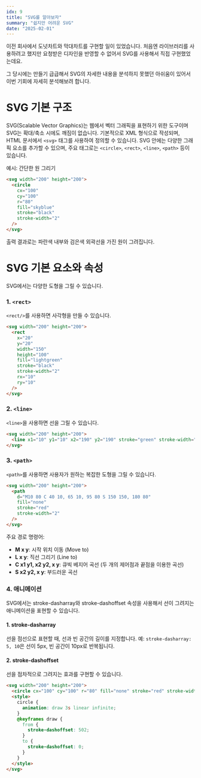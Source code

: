 ```yaml
---
idx: 9
title: "SVG를 알아보자"
summary: "쉽지만 어려운 SVG"
date: "2025-02-01"
---
```


이전 회사에서 도넛차트와 막대차트를 구현할 일이 있었습니다.
처음엔 라이브러리를 사용하려고 했지만 요청받은 디자인을 반영할 수 없어서 SVG를 사용해서 직접 구현했었는데요.

그 당시에는 만들기 급급해서 SVG의 자세한 내용을 분석하지 못했던 아쉬움이 있어서 이번 기회에 자세히 분석해보려 합니다.

# SVG 기본 구조

SVG(Scalable Vector Graphics)는 웹에서 벡터 그래픽을 표현하기 위한 도구이며 SVG는 확대/축소 시에도 깨짐이 없습니다.
기본적으로 XML 형식으로 작성되며, HTML 문서에서 `<svg>` 태그를 사용하여 정의할 수 있습니다.
SVG 안에는 다양한 그래픽 요소를 추가할 수 있으며, 주요 태그로는 `<circle>`, `<rect>`, `<line>`, `<path>` 등이 있습니다.

예시: 간단한 원 그리기

```html
<svg width="200" height="200">
  <circle
    cx="100"
    cy="100"
    r="80"
    fill="skyblue"
    stroke="black"
    stroke-width="2"
  />
</svg>
```

출력 결과로는 파란색 내부와 검은색 외곽선을 가진 원이 그려집니다.

# SVG 기본 요소와 속성

SVG에서는 다양한 도형을 그릴 수 있습니다.

### 1. `<rect>`

`<rect/>`를 사용하면 사각형을 만들 수 있습니다.

```html
<svg width="200" height="200">
  <rect
    x="20"
    y="20"
    width="150"
    height="100"
    fill="lightgreen"
    stroke="black"
    stroke-width="2"
    rx="10"
    ry="10"
  />
</svg>
```

### 2. `<line>`

`<line>`을 사용하면 선을 그릴 수 있습니다.

```html
<svg width="200" height="200">
  <line x1="10" y1="10" x2="190" y2="190" stroke="green" stroke-width="4" />
</svg>
```

### 3. `<path>`

`<path>`를 사용하면 사용자가 원하는 복잡한 도형을 그릴 수 있습니다.

```html
<svg width="200" height="200">
  <path
    d="M10 80 C 40 10, 65 10, 95 80 S 150 150, 180 80"
    fill="none"
    stroke="red"
    stroke-width="2"
  />
</svg>
```

주요 경로 명령어:

- **M x y**: 시작 위치 이동 (Move to)
- **L x y**: 직선 그리기 (Line to)
- **C x1 y1, x2 y2, x y**: 큐빅 베지어 곡선 (두 개의 제어점과 끝점을 이용한 곡선)
- **S x2 y2, x y**: 부드러운 곡선

### 4. 애니메이션

SVG에서는 stroke-dasharray와 stroke-dashoffset 속성을 사용해서 선이 그려지는 애니메이션을 표현할 수 있습니다.

#### 1. stroke-dasharray

선을 점선으로 표현할 때, 선과 빈 공간의 길이를 지정합니다.
예: `stroke-dasharray: 5, 10`은 선이 5px, 빈 공간이 10px로 반복됩니다.

#### 2. stroke-dashoffset

선을 점차적으로 그려지는 효과를 구현할 수 있습니다.

```html
<svg width="200" height="200">
  <circle cx="100" cy="100" r="80" fill="none" stroke="red" stroke-width="4" stroke-dasharray="502" stroke-dashoffset="502">
  <style>
    circle {
      animation: draw 3s linear infinite;
    }
    @keyframes draw {
      from {
        stroke-dashoffset: 502;
      }
      to {
        stroke-dashoffset: 0;
      }
    }
  </style>
</svg>
```
